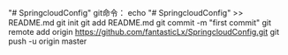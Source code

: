 "# SpringcloudConfig" 
git命令：
echo "# SpringcloudConfig" >> README.md
git init
git add README.md
git commit -m "first commit"
git remote add origin https://github.com/fantasticLx/SpringcloudConfig.git
git push -u origin master